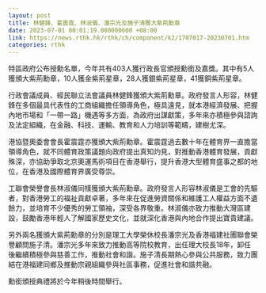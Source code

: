 ```yaml
---
layout: post
title: 林健鋒、霍震霆、林淑儀、潘宗光及施子清獲大紫荊勳章
date: 2023-07-01 00:01:19.000000000 +08:00
link: https://news.rthk.hk/rthk/ch/component/k2/1707017-20230701.htm
categories: rthk
---
```


特區政府公布授勳名單，今年共有403人獲行政長官頒授勳銜及嘉獎。其中有5人獲頒大紫荊勳章，10人獲金紫荊星章，28人獲銀紫荊星章，41獲銅紫荊星章。

行政會議成員、經民聯立法會議員林健鋒獲頒大紫荊勳章。政府發言人形容，林健鋒在多個最具代表性的工商組織擔任領導角色，極具遠見，就本港經濟發展、把握內地市場和「一帶一路」機遇等多方面，為政府出謀獻策，多年來亦積極參與諮詢及法定組織，在金融、科技、運輸、教育和人力培訓等範疇，建樹尤深。

港協暨奧委會會長霍震霆亦獲頒大紫荊勳章。霍震霆過去數十年在體育界一直擔當領導角色，就不同體育政策議題向政府提出真知灼見，對推動香港體育發展，貢獻殊深，亦協助爭取北京奧運馬術項目在香港舉行，提升香港大型體育盛事之都的地位，在香港及國際體育界廣受尊崇。

工聯會榮譽會長林淑儀同樣獲頒大紫荊勳章。政府發言人形容林淑儀是工會的先驅者，對香港勞工的福祉貢獻卓著，多年來在促進勞資關係和維護工人權益方面不遺餘力，並培育不少優秀的勞工領袖，深受各界敬重。林淑儀亦致力推動大灣區建設，鼓勵香港年輕人了解國家歷史文化，並就深化香港與內地合作提出寶貴建議。

另外兩名獲頒大紫荊勳章的分別是理工大學榮休校長潘宗光及香港福建社團聯會榮譽顧問施子清。潘宗光多年來致力推動高等院校教育，出任理大校長18年，卸任後繼續積極參與慈善工作，推動社會和諧。施子清長期熱心參與公共服務，致力團結在港福建同鄉及推動宗親組織參與社區事務，促進社會和諧共融。

勳銜頒授典禮將於今年稍後時間舉行。
